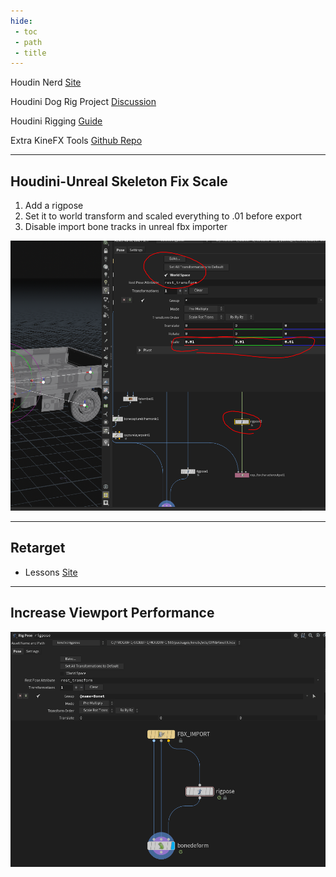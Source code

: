 ```yaml
---
hide:
 - toc
 - path
 - title
---
```


Houdin Nerd [Site](https://abrupt-scarf-fb8.notion.site/HOUDINI-NERD-bb58e9354c434092abc04e63231745a9)

Houdini Dog Rig Project [Discussion](https://www.sidefx.com/forum/topic/76420/)

Houdini Rigging [Guide](https://www.riggingdojo.com/2020/10/28/sidefx-houdini-18-5-kinefx/)

Extra KineFX Tools [Github Repo](https://github.com/kamilhepner/kinefx_tools)

---

## Houdini-Unreal Skeleton Fix Scale
1. Add a rigpose
2. Set it to world transform and scaled everything to .01 before export
3. Disable import bone tracks in unreal fbx importer

![](assets/skel_scale.png)

---

## Retarget
- Lessons [Site](https://www.sidefx.com/tutorials/retarget-the-cmu-motion-capture-database-19_5/)

---

## Increase Viewport Performance

![](./assets/polyframe.gif)